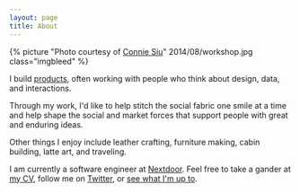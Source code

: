 ```yaml
---
layout: page
title: About
---
```


{% picture "Photo courtesy of [Connie Siu](http://conniesiu.me)" 2014/08/workshop.jpg class="imgbleed" %}

I build [products](/portfolio), often working with people who think about design, data, and interactions.

Through my work, I'd like to help stitch the social fabric one smile at a time and help shape the social and market forces that support people with great and enduring ideas.

Other things I enjoy include leather crafting, furniture making, cabin building, latte art, and traveling.

I am currently a software engineer at [Nextdoor](http://nextdoor.com). Feel free to take a gander at [my CV](./cv.pdf), follow me on [Twitter](http://twitter.com/andrewctran), or [see what I'm up to](http://gyrosco.pe/andrewctran).
